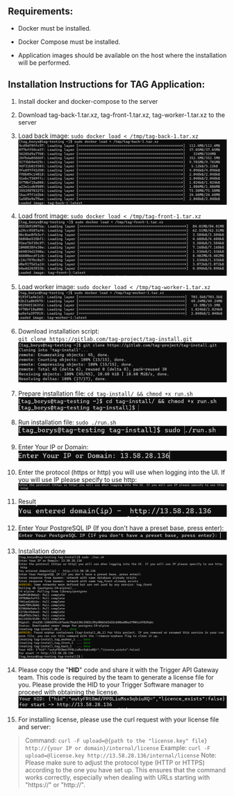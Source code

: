 ## Requirements:

-   Docker must be installed.
    
-   Docker Compose must be installed.
    
-   Application images should be available on the host where the installation will be performed.

## Installation Instructions for TAG Application:

 1. Install docker and docker-compose to the server
    
2.  Download tag-back-1.tar.xz, tag-front-1.tar.xz, tag-worker-1.tar.xz to the server
    
3.  Load back image: `sudo docker load < /tmp/tag-back-1.tar.xz`
![enter image description here](./screenshots/back-install.png)
4. Load front image: `sudo docker load < /tmp/tag-front-1.tar.xz`
![enter image description here](./screenshots/front-install.png)
5. Load worker image: `sudo docker load < /tmp/tag-worker-1.tar.xz`
![enter image description here](./screenshots/worker-install.png)
6. Download installation script:  
`git clone https://gitlab.com/tag-project/tag-install.git`
![enter image description here](./screenshots/clone-insall-script.png)
7. Prepare installation file: `cd tag-install/ && chmod +x run.sh`  
![enter image description here](./screenshots/prepare-install-file.png)
8. Run installation file: `sudo ./run.sh`
![enter image description here](./screenshots/run-script.png)
9. Enter Your IP or Domain:
![enter image description here](./screenshots/enter-domain.png)
10. Enter the protocol (https or http) you will use when logging into the UI. If you will use IP please specify to use http: 
![enter image description here](./screenshots/choose-protocol.png)
11. Result
![enter image description here](./screenshots/domain-result.png)
12. Enter Your PostgreSQL IP (If you don't have a preset base, press enter):
![enter image description here](./screenshots/pg-connect.png)
13. Installation done
![enter image description here](./screenshots/installation-done.png)
14. Please copy the "**HID**" code and share it with the Trigger API Gateway team. This code is required by the team to generate a license file for you. Please provide the HID to your Trigger Software manager to proceed with obtaining the license.
![enter image description here](./screenshots/hid.png)
15.   For installing license, please use the curl request with your license file and server:

> Command:
> `curl -F upload=@{path to the "license.key" file} http://{your IP or domain}/internal/license`
> Example:
> `curl -F upload=@license.key http://13.58.28.136/internal/license`
> Note: Please make sure to adjust the protocol type (HTTP or HTTPS)
> according to the one you have set up. This ensures that the command
> works correctly, especially when dealing with URLs starting with
> "https://" or "http://".
